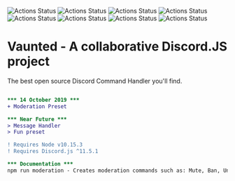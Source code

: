 ![Actions Status](https://img.shields.io/github/issues/Kalum1/Vaunted)
![Actions Status](https://img.shields.io/github/forks/Kalum1/Vaunted)
![Actions Status](https://img.shields.io/github/stars/Kalum1/Vaunted)
![Actions Status](https://img.shields.io/github/license/Kalum1/Vaunted)
![Actions Status](https://img.shields.io/github/contributors/kalum1/vaunted)
![Actions Status](https://img.shields.io/github/downloads/kalum1/vaunted/total)
![Actions Status](https://img.shields.io/discord/506105941498789888)
![Actions Status](https://img.shields.io/github/languages/top/kalum1/vaunted)

# Vaunted - A collaborative Discord.JS project

The best open source Discord Command Handler you'll find.

```diff

*** 14 October 2019 ***
+ Moderation Preset

*** Near Future ***
> Message Handler
> Fun preset

! Requires Node v10.15.3
! Requires Discord.js ^11.5.1

*** Documentation ***
npm run moderation - Creates moderation commands such as: Mute, Ban, Unban, Unmute

```

